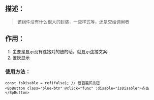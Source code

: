 ## 描述：

> 该组件没有什么很大的封装，一些样式等，还是交给调用者

## 作用：

1. 主要是显示没有连接对的链的话，就显示连接文案.
2. 置灰显示

### 使用方法：

```vue
const isDisable = ref(false); // 是否置灰按钮
<BpButton class="blue-btn" @click="func" :disable="isDisable">点击</BpButton>
```

